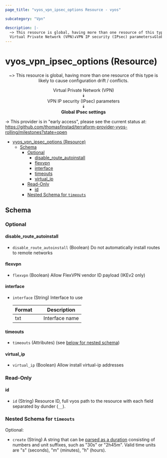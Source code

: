 ```yaml
---
page_title: "vyos_vpn_ipsec_options Resource - vyos"

subcategory: "Vpn"

description: |-
  ~> This resource is global, having more than one resource of this type is likely to cause configuration drift / conflicts.
  Virtual Private Network (VPN)⯯VPN IP security (IPsec) parameters⯯Global IPsec settings
---
```


# vyos_vpn_ipsec_options (Resource)
<center>

~> This resource is global, having more than one resource of this type is likely to cause configuration drift / conflicts.

Virtual Private Network (VPN)  
⯯  
VPN IP security (IPsec) parameters  
⯯  
**Global IPsec settings**


</center>

-> This provider is in "early access", please see the current status at: https://github.com/thomasfinstad/terraform-provider-vyos-rolling/milestones?state=open

<!--TOC-->

- [vyos_vpn_ipsec_options (Resource)](#vyos_vpn_ipsec_options-resource)
  - [Schema](#schema)
    - [Optional](#optional)
      - [disable_route_autoinstall](#disable_route_autoinstall)
      - [flexvpn](#flexvpn)
      - [interface](#interface)
      - [timeouts](#timeouts)
      - [virtual_ip](#virtual_ip)
    - [Read-Only](#read-only)
      - [id](#id)
    - [Nested Schema for `timeouts`](#nested-schema-for-timeouts)

<!--TOC-->

<!-- schema generated by tfplugindocs -->
## Schema

### Optional

#### disable_route_autoinstall
- `disable_route_autoinstall` (Boolean) Do not automatically install routes to remote networks
#### flexvpn
- `flexvpn` (Boolean) Allow FlexVPN vendor ID payload (IKEv2 only)
#### interface
- `interface` (String) Interface to use

    |  Format  &emsp;|  Description     |
    |----------|------------------|
    |  txt     &emsp;|  Interface name  |
#### timeouts
- `timeouts` (Attributes) (see [below for nested schema](#nestedatt--timeouts))
#### virtual_ip
- `virtual_ip` (Boolean) Allow install virtual-ip addresses

### Read-Only

#### id
- `id` (String) Resource ID, full vyos path to the resource with each field separated by dunder (`__`).

<a id="nestedatt--timeouts"></a>
### Nested Schema for `timeouts`

Optional:

- `create` (String) A string that can be [parsed as a duration](https://pkg.go.dev/time#ParseDuration) consisting of numbers and unit suffixes, such as &#34;30s&#34; or &#34;2h45m&#34;. Valid time units are &#34;s&#34; (seconds), &#34;m&#34; (minutes), &#34;h&#34; (hours).
